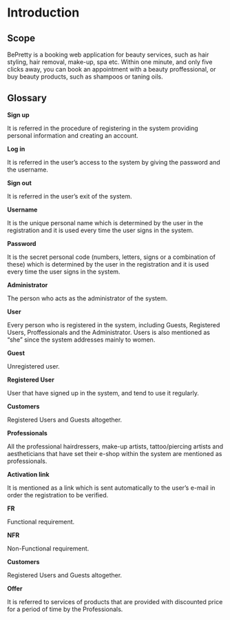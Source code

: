 # Introduction

## Scope

BePretty is a booking web application for beauty services, such as hair styling, hair removal, make-up, spa etc. Within one minute, and only five clicks away, you can book an appointment with a beauty proffessional, or buy beauty products, such as shampoos or taning oils.

## Glossary

**Sign up**

It is referred in the procedure of registering in the system providing personal information and creating an account.

**Log in**

It is referred in the user’s access to the system by giving the password and the username.

**Sign out**

It is referred in the user’s exit of the system.

**Username**

It is the unique personal name which is determined by the user in the registration and it is used every time the user signs in the system.

**Password**

It is the secret personal code (numbers, letters, signs or a combination of these) which is determined by the user in the registration and it is used every time the user signs in the system.

**Administrator**

The person who acts as the administrator of the system.

**User**

Every person who is registered in the system, including Guests, Registered Users, Proffessionals and the Administrator. Users is also mentioned as “she” since the system addresses mainly to women.

**Guest**

Unregistered user.

**Registered User**

User that have signed up in the system, and tend to use it regularly.

**Customers**

Registered Users and Guests altogether.

**Professionals**

All the professional hairdressers, make-up artists, tattoo/piercing artists and aestheticians that have set their e-shop within the system are mentioned as professionals.  

**Activation link**

It is mentioned as a link which is sent automatically to the user’s e-mail in order the registration to be verified.

**FR**

Functional requirement.

**NFR**

Non-Functional requirement.

**Customers**

Registered Users and Guests altogether.

**Offer**

It is referred to services of products that are provided with discounted price for a period of time by the Professionals.
